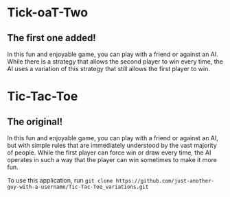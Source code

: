 # Tick-oaT-Two

## The first one added!

In this fun and enjoyable game, you can play with a friend or against an AI. 
While there is a strategy that allows the second player to win every time, the AI uses a variation of this strategy that still allows the first player to win.

# Tic-Tac-Toe

## The original!

In this fun and enjoyable game, you can play with a friend or against an AI, but with simple rules that are immediately understood by the vast majority of people. 
While the first player can force win or draw every time, the AI operates in such a way that the player can win sometimes to make it more fun.

To use this application, run
```git clone https://github.com/just-another-guy-with-a-username/Tic-Tac-Toe_variations.git```
